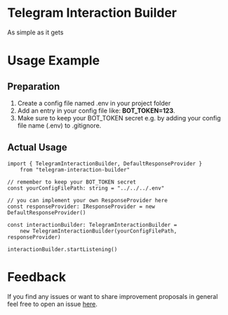 # Telegram Interaction Builder
As simple as it gets

# Usage Example

## Preparation
1. Create a config file named .env in your project folder
2. Add an entry in your config file like: **BOT_TOKEN=123**.
3. Make sure to keep your BOT_TOKEN secret e.g. by adding your config file name (.env) to .gitignore.  

## Actual Usage
    import { TelegramInteractionBuilder, DefaultResponseProvider } 
        from "telegram-interaction-builder"

    // remember to keep your BOT_TOKEN secret
    const yourConfigFilePath: string = "../../../.env"

    // you can implement your own ResponseProvider here
    const responseProvider: IResponseProvider = new DefaultResponseProvider()

    const interactionBuilder: TelegramInteractionBuilder = 
        new TelegramInteractionBuilder(yourConfigFilePath, responseProvider)

    interactionBuilder.startListening()

# Feedback
If you find any issues or want to share improvement proposals in general feel free to open an issue [here](https://github.com/michael-spengler/telegram-interaction-builder/issues).